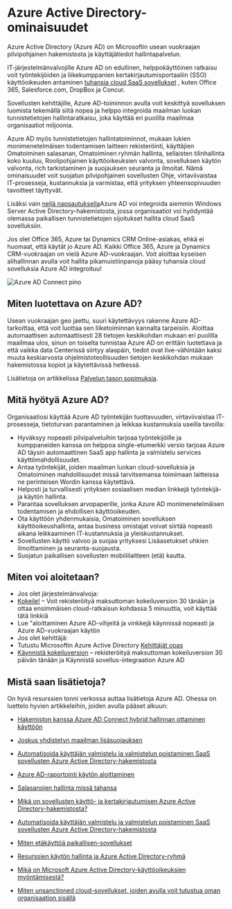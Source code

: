 <properties
    pageTitle="Azure Active Directory-ominaisuudet"
    description="Azure Active Directoryn avulla voit laajentaa paikallisen käyttäjätietoja pilveen tai integroitu Azure AD-sovellusten kehittämiseen."
    services="active-directory"
    documentationCenter=""
    authors="markusvi"
    manager="femila"
    editor=""/>

<tags
    ms.service="active-directory"
    ms.workload="identity"
    ms.tgt_pltfrm="na"
    ms.devlang="na"
    ms.topic="article"
    ms.date="08/23/2016"
    ms.author="markusvi"/>


# <a name="what-is-azure-active-directory"></a>Azure Active Directory-ominaisuudet





Azure Active Directory (Azure AD) on Microsoftin usean vuokraajan pilvipohjainen hakemistosta ja käyttäjätiedot hallintapalvelun.

IT-järjestelmänvalvojille Azure AD on edullinen, helppokäyttöinen ratkaisu voit työntekijöiden ja liikekumppanien kertakirjautumisportaaliin (SSO) käyttöoikeuden antaminen [tuhansia cloud SaaS sovellukset](http://blogs.technet.com/b/ad/archive/2014/09/03/50-saas-apps-now-support-federation-with-azure-ad.aspx) , kuten Office 365, Salesforce.com, DropBox ja Concur.

Sovellusten kehittäjille, Azure AD-toiminnon avulla voit keskittyä sovelluksen luomista tekemällä siitä nopea ja helppo integroida maailman luokan tunnistetietojen hallintaratkaisu, joka käyttää eri puolilla maailmaa organisaatiot miljoonia.

Azure AD myös tunnistetietojen hallintatoiminnot, mukaan lukien monimenetelmäisen todentamisen laitteen rekisteröinti, käyttäjien Omatoiminen salasanan, Omatoiminen ryhmän hallinta, sellaisten tilinhallinta koko kuuluu, Roolipohjainen käyttöoikeuksien valvonta, sovelluksen käytön valvonta, rich tarkistaminen ja suojauksen seuranta ja ilmoitat. Nämä ominaisuudet voit suojatun pilvipohjainen sovellusten Ohje, virtaviivaistaa IT-prosesseja, kustannuksia ja varmistaa, että yrityksen yhteensopivuuden tavoitteet täyttyvät.

Lisäksi vain [neljä napsautuksella](http://blogs.technet.com/b/ad/archive/2014/08/04/connecting-ad-and-azure-ad-only-4-clicks-with-azure-ad-connect.aspx)Azure AD voi integroida aiemmin Windows Server Active Directory-hakemistosta, jossa organisaatiot voi hyödyntää olemassa paikallisen tunnistetietojen sijoitukset hallita cloud SaaS sovelluksiin.

Jos olet Office 365, Azure tai Dynamics CRM Online-asiakas, ehkä ei huomaat, että käytät jo Azure AD. Kaikki Office 365, Azure ja Dynamics CRM-vuokraajan on vielä Azure AD-vuokraajan. Voit aloittaa kyseisen alihallinnan avulla voit hallita pikamuistiinpanoja pääsy tuhansia cloud sovelluksia Azure AD integroituu!





![Azure AD Connect pino](./media/active-directory-whatis/Azure_Active_Directory.png)


## <a name="how-reliable-is-azure-ad"></a>Miten luotettava on Azure AD?

Usean vuokraajan geo jaettu, suuri käytettävyys rakenne Azure AD-tarkoittaa, että voit luottaa sen liiketoiminnan kannalta tarpeisiin. Aloittaa automaattisen automaattisesti 28 tietojen keskikohdan mukaan eri puolilla maailmaa ulos, sinun on toiselta tunnistaa Azure AD on erittäin luotettava ja että vaikka data Centerissä siirtyy alaspäin, tiedot ovat live-vähintään kaksi muuta keskiarvosta ohjelmistoteollisuuden tietojen keskikohdan mukaan hakemistossa kopiot ja käytettävissä hetkessä.

Lisätietoja on artikkelissa [Palvelun tason sopimuksia](https://azure.microsoft.com/support/legal/sla/).



## <a name="what-are-the-benefits-of-azure-ad"></a>Mitä hyötyä Azure AD?

Organisaatiosi käyttää Azure AD työntekijän tuottavuuden, virtaviivaistaa IT-prosesseja, tietoturvan parantaminen ja leikkaa kustannuksia useilla tavoilla:

-   Hyväksyy nopeasti pilvipalveluihin tarjoaa työntekijöille ja kumppaneiden kanssa on helppoa single-etumerkki versio tarjoaa Azure AD täysin automaattinen SaaS app hallinta ja valmistelu services käyttömahdollisuudet.
-   Antaa työntekijät, joiden maailman luokan cloud-sovelluksia ja Omatoiminen mahdollisuudet missä tarvitsemansa toimimaan laitteissa ne perinteisen Wordin kanssa käytettävä.
-   Helposti ja turvallisesti yrityksen sosiaalisen median linkkejä työntekijä- ja käytön hallinta.
-   Parantaa sovelluksen arvopaperille, jonka Azure AD monimenetelmäisen todentamisen ja ehdollisen käyttöoikeuden.
-   Ota käyttöön yhdenmukaisia, Omatoiminen sovelluksen käyttöoikeushallinta, antaa business omistajat voivat siirtää nopeasti aikana leikkaaminen IT-kustannuksia ja yleiskustannukset.
-   Sovellusten käyttö valvoo ja suojaa yrityksesi Lisäasetukset uhkien ilmoittaminen ja seuranta-suojausta.
-   Suojatun paikallisen sovellusten mobiililaitteen (etä) kautta.






## <a name="how-can-i-get-started"></a>Miten voi aloitetaan?
-   Jos olet järjestelmänvalvoja:
 - [Kokeile!](https://azure.microsoft.com/trial/get-started-active-directory/) – Voit rekisteröityä maksuttoman kokeiluversion 30 tänään ja ottaa ensimmäisen cloud-ratkaisun kohdassa 5 minuuttia, voit käyttää tätä linkkiä
 - Lue "aloittaminen Azure AD-vihjeitä ja vinkkejä käynnissä nopeasti ja Azure AD-vuokraajan käytön
-   Jos olet kehittäjä:
 - Tutustu Microsoftin Azure Active Directory [Kehittäjät opas](active-directory-developers-guide.md)
 - [Käynnistä kokeiluversion](https://azure.microsoft.com/trial/get-started-active-directory/) – rekisteröityä maksuttoman kokeiluversion 30 päivän tänään ja Käynnistä sovellus-integraation Azure AD



## <a name="where-can-i-learn-more"></a>Mistä saan lisätietoja?

On hyvä resurssien tonni verkossa auttaa lisätietoja Azure AD. Ohessa on luettelo hyvien artikkeleihin, joiden avulla pääset alkuun:


- [Hakemiston kanssa Azure AD Connect hybrid hallinnan ottaminen käyttöön](active-directory-aadconnect.md)

- [Joskus yhdistetyn maailman lisäsuojauksen](../multi-factor-authentication/multi-factor-authentication.md)

- [Automatisoida käyttäjän valmistelu ja valmistelun poistaminen SaaS sovellusten Azure Active Directory-hakemistosta](active-directory-saas-app-provisioning.md)

- [Azure AD-raportointi käytön aloittaminen](active-directory-reporting-getting-started.md)

- [Salasanojen hallinta missä tahansa](active-directory-passwords.md)

- [Mikä on sovellusten käyttö- ja kertakirjautumisen Azure Active Directory-hakemistosta?](active-directory-appssoaccess-whatis.md)

- [Automatisoida käyttäjän valmistelu ja valmistelun poistaminen SaaS sovellusten Azure Active Directory-hakemistosta](active-directory-saas-app-provisioning.md)

- [Miten etäkäyttöä paikallisen-sovellukset](active-directory-application-proxy-get-started.md)

- [Resurssien käytön hallinta ja Azure Active Directory-ryhmä](active-directory-manage-groups.md)

- [Mikä on Microsoft Azure Active Directory-käyttöoikeuksien myöntämisestä?](active-directory-licensing-what-is.md)

- [Miten unsanctioned cloud-sovellukset, joiden avulla voit tutustua oman organisaation sisällä](active-directory-cloudappdiscovery-whatis.md)
